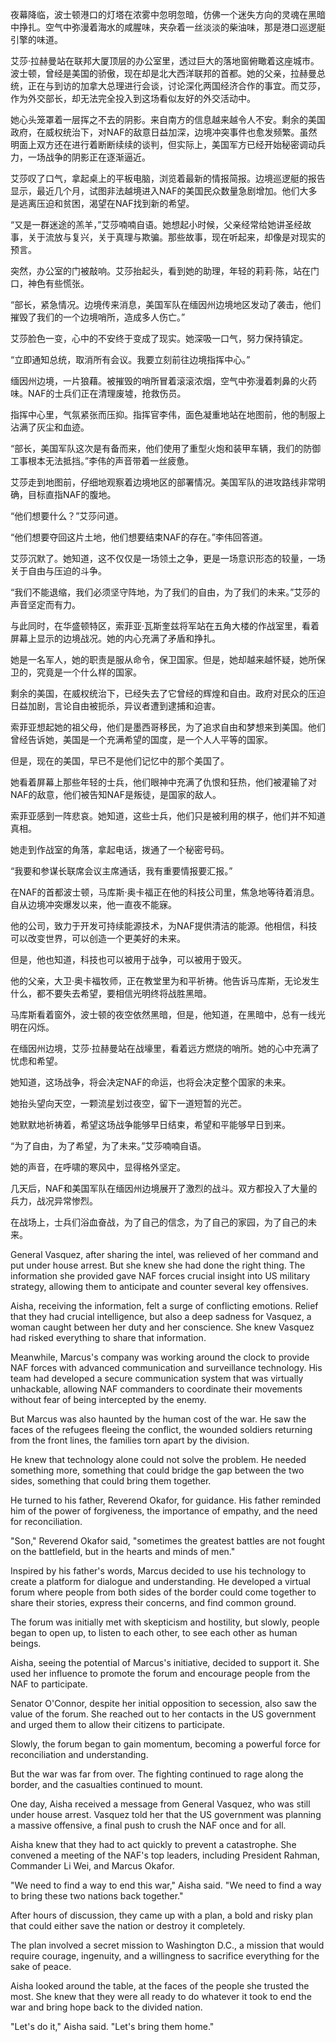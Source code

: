 夜幕降临，波士顿港口的灯塔在浓雾中忽明忽暗，仿佛一个迷失方向的灵魂在黑暗中挣扎。空气中弥漫着海水的咸腥味，夹杂着一丝淡淡的柴油味，那是港口巡逻艇引擎的味道。

艾莎·拉赫曼站在联邦大厦顶层的办公室里，透过巨大的落地窗俯瞰着这座城市。波士顿，曾经是美国的骄傲，现在却是北大西洋联邦的首都。她的父亲，拉赫曼总统，正在与到访的加拿大总理进行会谈，讨论深化两国经济合作的事宜。而艾莎，作为外交部长，却无法完全投入到这场看似友好的外交活动中。

她心头笼罩着一层挥之不去的阴影。来自南方的信息越来越令人不安。剩余的美国政府，在威权统治下，对NAF的敌意日益加深，边境冲突事件也愈发频繁。虽然明面上双方还在进行着断断续续的谈判，但实际上，美国军方已经开始秘密调动兵力，一场战争的阴影正在逐渐逼近。

艾莎叹了口气，拿起桌上的平板电脑，浏览着最新的情报简报。边境巡逻艇的报告显示，最近几个月，试图非法越境进入NAF的美国民众数量急剧增加。他们大多是逃离压迫和贫困，渴望在NAF找到新的希望。

“又是一群迷途的羔羊，”艾莎喃喃自语。她想起小时候，父亲经常给她讲圣经故事，关于流放与复兴，关于真理与欺骗。那些故事，现在听起来，却像是对现实的预言。

突然，办公室的门被敲响。艾莎抬起头，看到她的助理，年轻的莉莉·陈，站在门口，神色有些慌张。

“部长，紧急情况。边境传来消息，美国军队在缅因州边境地区发动了袭击，他们摧毁了我们的一个边境哨所，造成多人伤亡。”

艾莎脸色一变，心中的不安终于变成了现实。她深吸一口气，努力保持镇定。

“立即通知总统，取消所有会议。我要立刻前往边境指挥中心。”

缅因州边境，一片狼藉。被摧毁的哨所冒着滚滚浓烟，空气中弥漫着刺鼻的火药味。NAF的士兵们正在清理废墟，抢救伤员。

指挥中心里，气氛紧张而压抑。指挥官李伟，面色凝重地站在地图前，他的制服上沾满了灰尘和血迹。

“部长，美国军队这次是有备而来，他们使用了重型火炮和装甲车辆，我们的防御工事根本无法抵挡。”李伟的声音带着一丝疲惫。

艾莎走到地图前，仔细地观察着边境地区的部署情况。美国军队的进攻路线非常明确，目标直指NAF的腹地。

“他们想要什么？”艾莎问道。

“他们想要夺回这片土地，他们想要结束NAF的存在。”李伟回答道。

艾莎沉默了。她知道，这不仅仅是一场领土之争，更是一场意识形态的较量，一场关于自由与压迫的斗争。

“我们不能退缩，我们必须坚守阵地，为了我们的自由，为了我们的未来。”艾莎的声音坚定而有力。

与此同时，在华盛顿特区，索菲亚·瓦斯奎兹将军站在五角大楼的作战室里，看着屏幕上显示的边境战况。她的内心充满了矛盾和挣扎。

她是一名军人，她的职责是服从命令，保卫国家。但是，她却越来越怀疑，她所保卫的，究竟是一个什么样的国家。

剩余的美国，在威权统治下，已经失去了它曾经的辉煌和自由。政府对民众的压迫日益加剧，言论自由被扼杀，异议者遭到逮捕和迫害。

索菲亚想起她的祖父母，他们是墨西哥移民，为了追求自由和梦想来到美国。他们曾经告诉她，美国是一个充满希望的国度，是一个人人平等的国家。

但是，现在的美国，早已不是他们记忆中的那个美国了。

她看着屏幕上那些年轻的士兵，他们眼神中充满了仇恨和狂热，他们被灌输了对NAF的敌意，他们被告知NAF是叛徒，是国家的敌人。

索菲亚感到一阵悲哀。她知道，这些士兵，他们只是被利用的棋子，他们并不知道真相。

她走到作战室的角落，拿起电话，拨通了一个秘密号码。

“我要和参谋长联席会议主席通话，我有重要情报要汇报。”

在NAF的首都波士顿，马库斯·奥卡福正在他的科技公司里，焦急地等待着消息。自从边境冲突爆发以来，他一直夜不能寐。

他的公司，致力于开发可持续能源技术，为NAF提供清洁的能源。他相信，科技可以改变世界，可以创造一个更美好的未来。

但是，他也知道，科技也可以被用于战争，可以被用于毁灭。

他的父亲，大卫·奥卡福牧师，正在教堂里为和平祈祷。他告诉马库斯，无论发生什么，都不要失去希望，要相信光明终将战胜黑暗。

马库斯看着窗外，波士顿的夜空依然黑暗，但是，他知道，在黑暗中，总有一线光明在闪烁。

在缅因州边境，艾莎·拉赫曼站在战壕里，看着远方燃烧的哨所。她的心中充满了忧虑和希望。

她知道，这场战争，将会决定NAF的命运，也将会决定整个国家的未来。

她抬头望向天空，一颗流星划过夜空，留下一道短暂的光芒。

她默默地祈祷着，希望这场战争能够早日结束，希望和平能够早日到来。

“为了自由，为了希望，为了未来。”艾莎喃喃自语。

她的声音，在呼啸的寒风中，显得格外坚定。

几天后，NAF和美国军队在缅因州边境展开了激烈的战斗。双方都投入了大量的兵力，战况异常惨烈。

在战场上，士兵们浴血奋战，为了自己的信念，为了自己的家园，为了自己的未来。

General Vasquez, after sharing the intel, was relieved of her command and put under house arrest. But she knew she had done the right thing. The information she provided gave NAF forces crucial insight into US military strategy, allowing them to anticipate and counter several key offensives.

Aisha, receiving the information, felt a surge of conflicting emotions. Relief that they had crucial intelligence, but also a deep sadness for Vasquez, a woman caught between her duty and her conscience. She knew Vasquez had risked everything to share that information.

Meanwhile, Marcus's company was working around the clock to provide NAF forces with advanced communication and surveillance technology. His team had developed a secure communication system that was virtually unhackable, allowing NAF commanders to coordinate their movements without fear of being intercepted by the enemy.

But Marcus was also haunted by the human cost of the war. He saw the faces of the refugees fleeing the conflict, the wounded soldiers returning from the front lines, the families torn apart by the division.

He knew that technology alone could not solve the problem. He needed something more, something that could bridge the gap between the two sides, something that could bring them together.

He turned to his father, Reverend Okafor, for guidance. His father reminded him of the power of forgiveness, the importance of empathy, and the need for reconciliation.

"Son," Reverend Okafor said, "sometimes the greatest battles are not fought on the battlefield, but in the hearts and minds of men."

Inspired by his father's words, Marcus decided to use his technology to create a platform for dialogue and understanding. He developed a virtual forum where people from both sides of the border could come together to share their stories, express their concerns, and find common ground.

The forum was initially met with skepticism and hostility, but slowly, people began to open up, to listen to each other, to see each other as human beings.

Aisha, seeing the potential of Marcus's initiative, decided to support it. She used her influence to promote the forum and encourage people from the NAF to participate.

Senator O'Connor, despite her initial opposition to secession, also saw the value of the forum. She reached out to her contacts in the US government and urged them to allow their citizens to participate.

Slowly, the forum began to gain momentum, becoming a powerful force for reconciliation and understanding.

But the war was far from over. The fighting continued to rage along the border, and the casualties continued to mount.

One day, Aisha received a message from General Vasquez, who was still under house arrest. Vasquez told her that the US government was planning a massive offensive, a final push to crush the NAF once and for all.

Aisha knew that they had to act quickly to prevent a catastrophe. She convened a meeting of the NAF's top leaders, including President Rahman, Commander Li Wei, and Marcus Okafor.

"We need to find a way to end this war," Aisha said. "We need to find a way to bring these two nations back together."

After hours of discussion, they came up with a plan, a bold and risky plan that could either save the nation or destroy it completely.

The plan involved a secret mission to Washington D.C., a mission that would require courage, ingenuity, and a willingness to sacrifice everything for the sake of peace.

Aisha looked around the table, at the faces of the people she trusted the most. She knew that they were all ready to do whatever it took to end the war and bring hope back to the divided nation.

"Let's do it," Aisha said. "Let's bring them home."